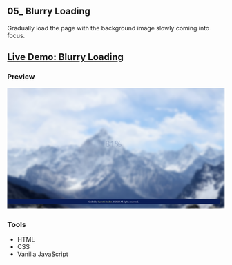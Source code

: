 ## 05_ Blurry Loading

Gradually load the page with the background image slowly coming into focus.

## [Live Demo: Blurry Loading](https://05-blurry-loading-gdbecker.replit.app/)

### Preview

!["HomePage"](./HomePage.png)

### Tools
- HTML
- CSS
- Vanilla JavaScript